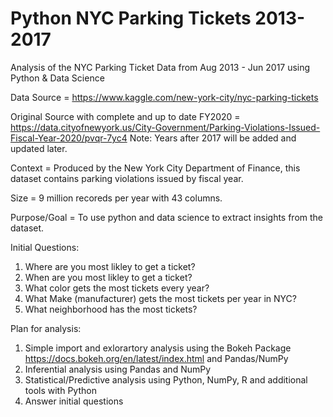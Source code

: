 # Python NYC Parking Tickets 2013-2017
Analysis of the NYC Parking Ticket Data from Aug 2013 - Jun 2017 using Python &amp; Data Science

Data Source = https://www.kaggle.com/new-york-city/nyc-parking-tickets

Original Source with complete and up to date FY2020 = 
https://data.cityofnewyork.us/City-Government/Parking-Violations-Issued-Fiscal-Year-2020/pvqr-7yc4
Note: Years after 2017 will be added and updated later.

Context = Produced by the New York City Department of Finance, this dataset contains parking violations issued by fiscal year.

Size = 9 million recoreds per year with 43 columns.

Purpose/Goal = To use python and data science to extract insights from the dataset.

Initial Questions: 
1. Where are you most likley to get a ticket?
2. When are you most likley to get a ticket?
3. What color gets the most tickets every year?
4. What Make (manufacturer) gets the most tickets per year in NYC?
5. What neighborhood has the most tickets?

Plan for analysis:
1. Simple import and exlorartory analysis using the Bokeh Package https://docs.bokeh.org/en/latest/index.html and Pandas/NumPy
2. Inferential analysis using Pandas and NumPy
3. Statistical/Predictive analysis using Python, NumPy, R and additional tools with Python
4. Answer initial questions


